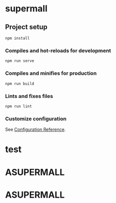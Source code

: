 # supermall

## Project setup
```
npm install
```

### Compiles and hot-reloads for development
```
npm run serve
```

### Compiles and minifies for production
```
npm run build
```

### Lints and fixes files
```
npm run lint
```

### Customize configuration
See [Configuration Reference](https://github.com/mevoly/supermall/commit/e2d221ba60a709ef0dc47c7fbce35d30463df2f5).
# test

# ASUPERMALL

# ASUPERMALL

